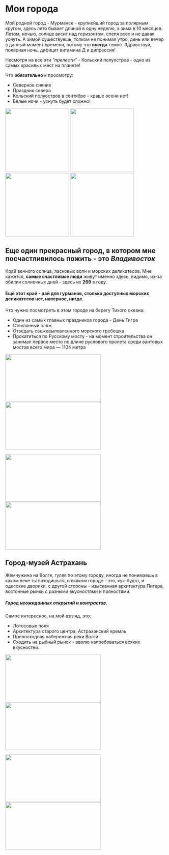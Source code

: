 # Мои города 

Мой родной город - Мурманск - крупнейший город за полярным кругом, здесь лето бывает длиной в одну неделю, а зима в 10 месяцев. Летом, ночью,  солнце висит над горизонтом, слепя всех и не давая уснуть. А зимой существуешь, толком не понимая утро, день или вечер в данный момент времени, потому что **всегда** темно. Здравствуй, полярная ночь, дифицит витамина Д и дипрессия!

Несмотря на все эти _"прелести"_ - Кольский полуостров - одно из самых красивых мест на планете! 

Что  **обязательно** к просмотру:
 -  Северное сияние
 -  Праздник севера
 -  Кольский полуостров в сентябре - краше осени нет!
 -  Белые ночи - уснуть будет сложно!
  
 <p float="left">                                           
    <img src="https://static.tildacdn.com/tild6166-6338-4062-b536-333432653234/i.jpg" width="200" height="200">
    <img src="http://i.mycdn.me/i?r=AzFIxPtkV78jcmdRfpoIOyaJZeowuqtABxERquk9f_rGUzO7EuABt8t6j6ROsg0SwU4" width="200" height="200">                                       
    <img src="https://cs.pikabu.ru/post_img/big/2013/07/13/7/1373712017_1656637261.jpg" width="200" height="200">
    <img src="https://static.mk.ru/upload/entities/2023/03/28/16/articles/facebookPicture/5b/c2/a9/9d/d04fea88c917dd3800b867ffd8061298.jpg" width="200" height="200">
 </p>


## Еще один прекрасный город, в котором мне посчастливилось пожить - это _Владивосток_

Край вечного солнца, ласковых волн и морских деликатесов.
Мне кажется, **самые счастливые люди** живут именно здесь, видимо, из-за обилия солнечных дней - здесь их **269** в году. 

#### Ещё этот край - рай для гурманов, столько доступных морских деликатесов нет, наверное, нигде.
 
 Что нужно посмотреть в этом городе на берегу Тихого океана:

  - Один из самых главных праздников города - День Тигра
  - Стеклянный пляж
  - Отведать свежевыловленного морского гребешка
  - Прокатиться по Русскому мосту - на момент строительства он занимал первое место по длине руслового пролета среди вантовых мостов всего мира — 1104 метра
  

<p float="left">
  <img src="https://cdn.fishki.net/upload/post/2018/10/01/2720454/0f284b70c0606d3194fc3f1a1ee30814f172461b.jpg" width="300" height="150">
  <img src="https://img.1tv.com/img/2021-07-19/fmt_96_24_1627036416_shutterstock_748468777.jpg" width="300" height="150">
</p>


                                                          
 <p float="left">                                         
   <img src="https://s11.stc.yc.kpcdn.net/share/i/12/11455468/wr-960.webp" width="300" height="150">
   <img src="https://sportishka.com/uploads/posts/2022-11/1667575671_7-sportishka-com-p-vantovii-most-na-ostrov-russkii-vkontakte-7.jpg" width="300" height="150">
 </p>

## Город-музей Астрахань
Жемчужина на Волге, гуляя по этому городу, иногда не понимаешь в каком веке ты находишься, и вкаком городе - это,  кук-будто, и одесские дворики, с другой стороны - изысканная архитектура Питера, восточные рынки с разными вкусностями и пряностями. 

##### _Город неожиданных открытий и контрастов._

Самое интересное, на мой взгляд, это:

 - Лотосовые поля
 - Архитектура старого центра, Астраханский кремль
 - Превосходная набережная реки Волги
 - Сходить на рыбный рынок - вволю напробоваться всяких вкусностей.


<p float="left">
  <img src="https://static.tildacdn.com/tild6264-3466-4939-b933-396233623036/3314980.jpg" width="300" height="150">
  <img src="http://magazin-1.com/uploads/photo/15162/89c2a4ee349e66fd6ba4be7eaf22300f.jpg" width="300" height="150">
</p>

                                                          
<p float="left">                                         
  <img src="https://tripplanet.ru/wp-content/uploads/europe/russia/astrakhan/the-embankment.jpg" width="300" height="150">
  <img src="https://c1.staticflickr.com/9/8846/17050513783_64930fd273_b.jpg" width="300" height="150">
</p>



